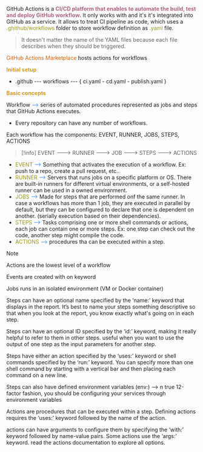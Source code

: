 GitHub Actions is a <strong style="color: #b16286">CI/CD platform that enables to automate the build, test and deploy GitHub workflow</strong>. It only works with and it's it's integrated into GitHub as a service. It allows to treat CI pipeline as code, which uses a <span style="color:#98971a">.ghithub/workflows</span> folder to store workflow definition as <span style="color:#98971a">.yaml</span> file.

> It doesn't matter the name of the YAML files because each file describes when they should be triggered.

<span style="color: #d65d0e">GitHub Actions Marketplace</span> hosts actions for workflows

<strong style="color: #d79921">Initial setup</strong>
- .github --- workflows --- { ci.yaml - cd.yaml - publish.yaml }

<strong style="color: #d79921">Basic concepts</strong>

Workflow <span style="color: #3588E9">--></span>  series of automated procedures represented as jobs and steps that GitHub Actions executes.
- Every repository can have any number of workflows.

Each workflow has the components: EVENT, RUNNER, JOBS, STEPS, ACTIONS

>[!info]
>EVENT ---> RUNNER ---> JOB ---> STEPS ---> ACTIONS

- <span style="color:#98971a">EVENT</span> <span style="color: #3588E9">--></span> Something that activates the execution of a workflow. Ex: push to a repo, create a pull request, etc..
- <span style="color:#98971a">RUNNER</span> <span style="color: #3588E9">--></span>  Servers that runs jobs on a specific platform or OS. There are built-in runners for different virtual environments, or a self-hosted runner can be used in a owned environment.
- <span style="color:#98971a">JOBS</span> <span style="color: #3588E9">--></span>  Made for steps that are performed onf the same runner. In case a workflows has more than 1 job, they are executed in parallel by default, but they can be configured to declare that one is dependent on another. (serially execution based on their dependencies).
- <span style="color:#98971a">STEPS</span> <span style="color: #3588E9">--></span>  Tasks comprising one or more shell commands or actions, each job can contain one or more steps. Ex: one step can check out the code, another step might compile the code.
- <span style="color:#98971a">ACTIONS</span> <span style="color: #3588E9">--></span>  procedures tha can be executed within a step.

>[!note]
>Actions are the lowest level of a workflow

Events are created with on keyword

Jobs runs in an isolated environment (VM or Docker container)

Steps can have an optional name specified by the ‘name:’ keyword that displays in the report. It’s best to name your steps something descriptive so that when you look at the report, you know exactly what's going on in each step.

Steps can have an optional ID specified by the ‘id:’ keyword, making it really helpful to refer to them in other steps. useful when you want to use the output of one step as the input parameters for another step.

Steps have either an action specified by the ‘uses:’ keyword or shell commands specified by the ‘run:’ keyword. You can specify more than one shell command by starting with a vertical bar and then placing each command on a new line. 

Steps can also have defined environment variables (env:) --> n true 12-factor fashion, you should be configuring your services through environment variables

Actions are procedures that can be executed within a step. Defining actions requires the ‘uses:’ keyword followed by the name of the action.

actions can have arguments to configure them by specifying the ‘with:’ keyword followed by name-value pairs. Some actions use the ‘args:’ keyword. read the actions documentation to explore all options.